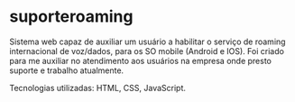 # suporteroaming
Sistema web capaz de auxiliar um usuário a  habilitar o serviço de roaming internacional de voz/dados, para os SO mobile (Android e IOS). Foi criado para me auxiliar no atendimento aos usuários na empresa onde presto suporte e trabalho atualmente.

Tecnologias utilizadas: HTML, CSS, JavaScript. 
